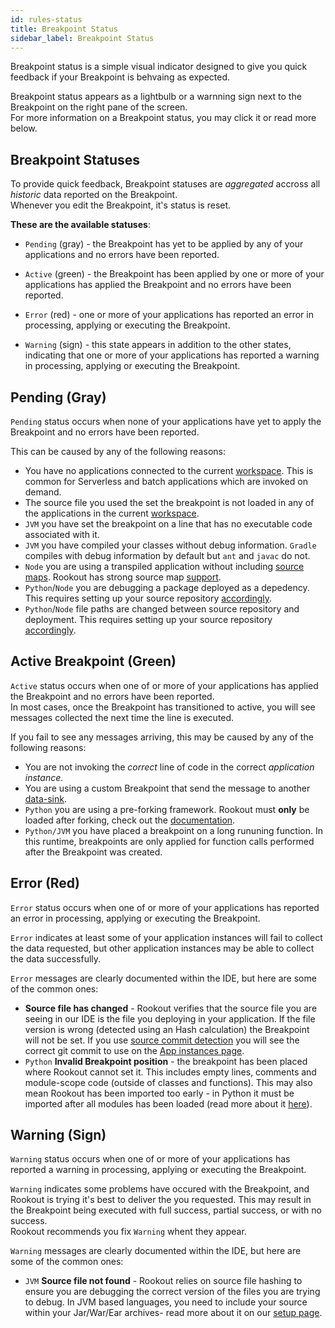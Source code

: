 ```yaml
---
id: rules-status
title: Breakpoint Status
sidebar_label: Breakpoint Status
---
```


Breakpoint status is a simple visual indicator designed to give you quick feedback if your Breakpoint is behvaing as expected.  

Breakpoint status appears as a lightbulb or a warnning sign next to the Breakpoint on the right pane of the screen.  
For more information on a Breakpoint status, you may click it or read more below.

## Breakpoint Statuses

To provide quick feedback, Breakpoint statuses are *aggregated* accross all *historic* data reported on the Breakpoint.  
Whenever you edit the Breakpoint, it's status is reset.

**These are the available statuses**:

- `Pending` (gray) - the Breakpoint has yet to be applied by any of your applications and no errors have been reported.
- `Active` (green) - the Breakpoint has been applied by one or more of your applications has applied the Breakpoint and no errors have been reported.
- `Error` (red) - one or more of your applications has reported an error in processing, applying or executing the Breakpoint.

- `Warning` (sign) - this state appears in addition to the other states, indicating that one or more of your applications has reported a warning in processing, applying or executing the Breakpoint.

## Pending (Gray)

`Pending` status occurs when none of your applications have yet to apply the Breakpoint and no errors have been reported.

This can be caused by any of the following reasons:

- You have no applications connected to the current [workspace](workspaces.md). This is common for Serverless and batch applications which are invoked on demand.
- The source file you used the set the breakpoint is not loaded in any of the applications in the current [workspace](workspaces.md).
- `JVM` you have set the breakpoint on a line that has no executable code associated with it.
- `JVM` you have compiled your classes without debug information. `Gradle` compiles with debug information by default but `ant` and `javac` do not.
- `Node` you are using a transpiled application without including [source maps](https://developer.mozilla.org/en-US/docs/Tools/Debugger/How_to/Use_a_source_map). Rookout has strong source map [support](rooks-setup.md).
- `Python`/`Node` you are debugging a package deployed as a depedency. This requires setting up your source repository [accordingly](source-repos.md#debugging-packages).
- `Python`/`Node` file paths are changed between source repository and deployment. This requires setting up your source repository [accordingly](source-repos.md#source-path-matching).

## Active Breakpoint (Green)

`Active` status occurs when one of or more of your applications has applied the Breakpoint and no errors have been reported.  
In most cases, once the Breakpoint has transitioned to active, you will see messages collected the next time the line is executed.

If you fail to see any messages arriving, this may be caused by any of the following reasons:

- You are not invoking the *correct* line of code in the correct *application instance*.
- You are using a custom Breakpoint that send the message to another [data-sink](rules-integrations.md).
- `Python` you are using a pre-forking framework. Rookout must **only** be loaded after forking, check out the [documentation](rooks-setup.md#pre-forking-servers).
- `Python/JVM` you have placed a breakpoint on a long rununing function. In this runtime, breakpoints are only applied for function calls performed after the Breakpoint was created.

## Error (Red)

`Error` status occurs when one of or more of your applications has reported an error in processing, applying or executing the Breakpoint.

`Error` indicates at least some of your application instances will fail to collect the data requested, but other application instances may be able to collect the data successfully.

`Error` messages are clearly documented within the IDE, but here are some of the common ones:
- **Source file has changed** - Rookout verifies that the source file you are seeing in our IDE is the file you deploying in your application. If the file version is wrong (detected using an Hash calculation) the Breakpoint will not be set. If you use [source commit detection](http://localhost:3000/docs/rooks-setup.html#source-commit-detection) you will see the correct git commit to use on the [App instances page](https://app.rookout.com/app/connectivity/rooks).
- `Python` **Invalid Breakpoint position** - the breakpoint has been placed where Rookout cannot set it. This includes empty lines, comments and module-scope code (outside of classes and functions). This may also mean Rookout has been imported too early - in Python it must be imported after all modules has been loaded (read more about it [here](rooks-setup.md)).

## Warning (Sign)

`Warning` status occurs when one of or more of your applications has reported a warning in processing, applying or executing the Breakpoint.

`Warning` indicates some problems have occured with the Breakpoint, and Rookout is trying it's best to deliver the you requested. This may result in the Breakpoint being executed with full success, partial success, or with no success.  
Rookout recommends you fix `Warning` whent they appear.

`Warning` messages are clearly documented within the IDE, but here are some of the common ones:
- `JVM` **Source file not found** - Rookout relies on source file hashing to ensure you are debugging the correct version of the files you are trying to debug. In JVM based languages, you need to include your source within your Jar/War/Ear archives- read more about it on our [setup page](rooks-setup.md).
